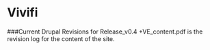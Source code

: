 Vivifi
=====

###Current Drupal Revisions for Release_v0.4
	+VE_content.pdf is the revision log for the content of the site. 
